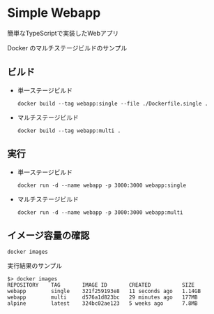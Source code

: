 # Simple Webapp

簡単なTypeScriptで実装したWebアプリ

Docker のマルチステージビルドのサンプル

## ビルド

- 単一ステージビルド

    ```
    docker build --tag webapp:single --file ./Dockerfile.single .
    ```

- マルチステージビルド

    ```
    docker build --tag webapp:multi .
    ```

## 実行

- 単一ステージビルド

    ```
    docker run -d --name webapp -p 3000:3000 webapp:single
    ```

- マルチステージビルド

    ```
    docker run -d --name webapp -p 3000:3000 webapp:multi
    ```

## イメージ容量の確認

```
docker images
```

実行結果のサンプル

```
$> docker images
REPOSITORY    TAG       IMAGE ID       CREATED          SIZE
webapp        single    321f259193e8   11 seconds ago   1.14GB
webapp        multi     d576a1d823bc   29 minutes ago   177MB
alpine        latest    324bc02ae123   5 weeks ago      7.8MB
```